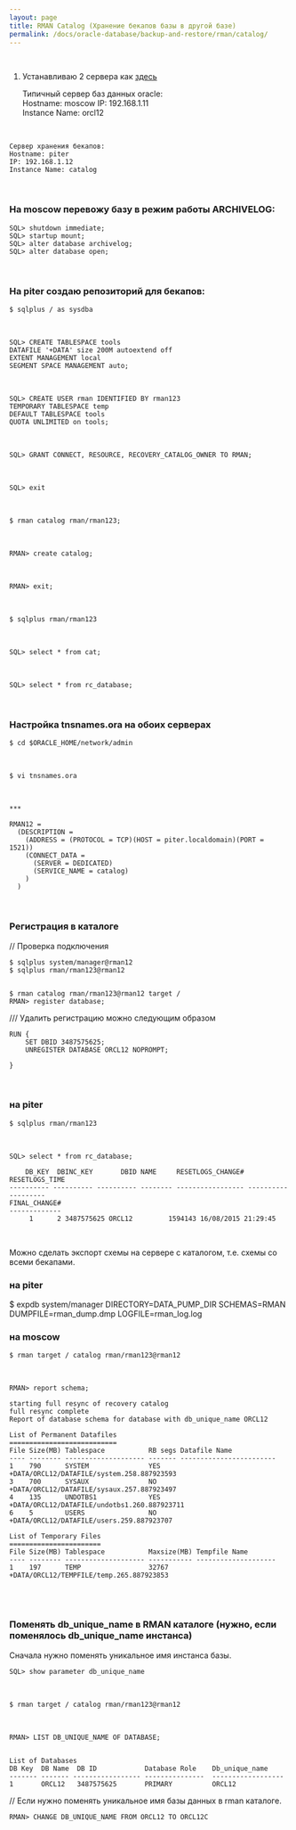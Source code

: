 ```yaml
---
layout: page
title: RMAN Catalog (Хранение бекапов базы в другой базе)
permalink: /docs/oracle-database/backup-and-restore/rman/catalog/
---
```



<br/>


1) Устанавливаю 2 сервера как <a href="/docs/oracle-database/installation/oracle-database-installation/single/asm/linux/6.7/oracle/12.1/">здесь</a>


    Типичный сервер баз данных oracle:  
    Hostname: moscow
    IP: 192.168.1.11  
    Instance Name: orcl12


<br/>

    Сервер хранения бекапов:  
    Hostname: piter  
    IP: 192.168.1.12  
    Instance Name: catalog



<br/>

### На moscow перевожу базу в режим работы ARCHIVELOG:

    SQL> shutdown immediate;
    SQL> startup mount;
    SQL> alter database archivelog;
    SQL> alter database open;

<br/>

### На piter создаю репозиторий для бекапов:

    $ sqlplus / as sysdba

<br/>

    SQL> CREATE TABLESPACE tools
    DATAFILE '+DATA' size 200M autoextend off
    EXTENT MANAGEMENT local
    SEGMENT SPACE MANAGEMENT auto;

<br/>

    SQL> CREATE USER rman IDENTIFIED BY rman123
    TEMPORARY TABLESPACE temp
    DEFAULT TABLESPACE tools
    QUOTA UNLIMITED on tools;

<br/>

    SQL> GRANT CONNECT, RESOURCE, RECOVERY_CATALOG_OWNER TO RMAN;


<br/>

    SQL> exit

<br/>

    $ rman catalog rman/rman123;

<br/>

    RMAN> create catalog;

 <br/>

    RMAN> exit;


<br/>

    $ sqlplus rman/rman123

<br/>

    SQL> select * from cat;

<br/>

    SQL> select * from rc_database;


<br/>

### Настройка tnsnames.ora на обоих серверах


	$ cd $ORACLE_HOME/network/admin

<br/>

	$ vi tnsnames.ora

<br/>

	***

    RMAN12 =
      (DESCRIPTION =
        (ADDRESS = (PROTOCOL = TCP)(HOST = piter.localdomain)(PORT = 1521))
        (CONNECT_DATA =
          (SERVER = DEDICATED)
          (SERVICE_NAME = catalog)
        )
      )

  <br/>

  ### Регистрация в каталоге


// Проверка подключения

    $ sqlplus system/manager@rman12
    $ sqlplus rman/rman123@rman12


    $ rman catalog rman/rman123@rman12 target /
    RMAN> register database;


/// Удалить регистрацию можно следующим образом

    RUN {
        SET DBID 3487575625;
        UNREGISTER DATABASE ORCL12 NOPROMPT;

    }

<br/>

### на piter

    $ sqlplus rman/rman123

<br/>


    SQL> select * from rc_database;

        DB_KEY  DBINC_KEY	    DBID NAME	  RESETLOGS_CHANGE# RESETLOGS_TIME
    ---------- ---------- ---------- -------- ----------------- -------------------
    FINAL_CHANGE#
    -------------
    	 1	    2 3487575625 ORCL12 	    1594143 16/08/2015 21:29:45




 <br/>

 Можно сделать экспорт схемы на сервере с каталогом, т.е. схемы со всеми бекапами.

 ### на piter

 $ expdb system/manager DIRECTORY=DATA_PUMP_DIR SCHEMAS=RMAN DUMPFILE=rman_dump.dmp LOGFILE=rman_log.log


 ### на moscow

    $ rman target / catalog rman/rman123@rman12

<br/>

    RMAN> report schema;

    starting full resync of recovery catalog
    full resync complete
    Report of database schema for database with db_unique_name ORCL12

    List of Permanent Datafiles
    ===========================
    File Size(MB) Tablespace           RB segs Datafile Name
    ---- -------- -------------------- ------- ------------------------
    1    790      SYSTEM               YES     +DATA/ORCL12/DATAFILE/system.258.887923593
    3    700      SYSAUX               NO      +DATA/ORCL12/DATAFILE/sysaux.257.887923497
    4    135      UNDOTBS1             YES     +DATA/ORCL12/DATAFILE/undotbs1.260.887923711
    6    5        USERS                NO      +DATA/ORCL12/DATAFILE/users.259.887923707

    List of Temporary Files
    =======================
    File Size(MB) Tablespace           Maxsize(MB) Tempfile Name
    ---- -------- -------------------- ----------- --------------------
    1    197      TEMP                 32767       +DATA/ORCL12/TEMPFILE/temp.265.887923853


<br/>

<!--

    SQL> show parameter CONTROL_FILE_RECORD_KEEP_TIME;

    NAME				     TYPE	 VALUE
    ------------------------------------ ----------- ------------------------------
    control_file_record_keep_time	     integer	 7


<br/>

    RMAN> resync catalog;

-->

<br/>

### Поменять db_unique_name в RMAN каталоге (нужно, если поменялось db_unique_name инстанса)

Сначала нужно поменять уникальное имя инстанса базы.

    SQL> show parameter db_unique_name

<br/>

    $ rman target / catalog rman/rman123@rman12


</br>

    RMAN> LIST DB_UNIQUE_NAME OF DATABASE;


    List of Databases
    DB Key  DB Name  DB ID            Database Role    Db_unique_name
    ------- ------- ----------------- ---------------  ------------------
    1       ORCL12   3487575625       PRIMARY          ORCL12


// Если нужно поменять уникальное имя базы данных в rman каталоге.

    RMAN> CHANGE DB_UNIQUE_NAME FROM ORCL12 TO ORCL12C
